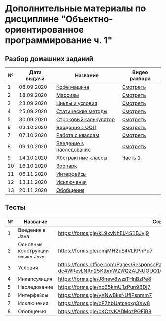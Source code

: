  # Дополнительные материалы по дисциплине "Объектно-ориентированное программирование ч. 1"
 
 ## Разбор домашних заданий
 
  № | Дата выдачи | Название                                                                     | Видео разбора
 ---|-------------|------------------------------------------------------------------------------|-----------------------------
  1 | 08.09.2020  | [Кофе машина](01/README.md)                                                  | [Смотреть](https://youtu.be/S-9VFHR8DSs)
  2 | 18.09.2020  | [Массивы](https://github.com/OOP-Java-DTU-Step-2020/practice-array)          | [Смотреть](https://drive.google.com/file/d/1fqSYDy40gCG6nl8bdvRLEcPWaU-90XnK/view) 
  3 | 23.09.2020  | [Циклы и условия](03/README.md)                                              | [Смотреть](https://youtu.be/9I0GUnNj11g)
  4 | 25.09.2020  | [Статические методы](https://github.com/maxchv/practice-methods)             | [Смотреть](https://youtu.be/B5xzL7L9ldM)
  5 | 30.09.2020  | [Строковый калькулятор](05/hw.pdf)                                           | [Смотреть](https://youtu.be/pGi-KnTBhnU)
  6 | 02.10.2020  | [Введение в ООП](https://github.com/OOP-Java-DTU-Step-2020/practice-oop)     | [Смотреть](https://youtu.be/CMCBSTDjJtE)
  7 | 07.10.2020  | [Работа с классам](https://github.com/OOP-Java-DTU-Step-2020/practice-oop)   | [Смотреть](https://youtu.be/EmIdukXqNxc)
  8 | 09.10.2020  | [Введение в наследование](https://github.com/OOP-Java-DTU-Step-2020/practice-inheritance)| [Смотреть](https://youtu.be/_bad0oqqIzY)
  9 | 14.10.2020  | [Абстрактные классы](09/hw.pdf)                                              | [Часть 1](https://youtu.be/8yzmmZTJ72c)
 10 | 16.10.2020  | [Зоопарк](https://github.com/OOP-Java-DTU-Step-2020/practice-zoo)            |
 11 | 06.11.2020  | [Интерфейсы](https://github.com/OOP-Java-DTU-Step-2020/practice-interface.git)|
 12 | 13.11.2020  | [Исключения](https://github.com/OOP-Java-DTU-Step-2020/practice-exception)    |
 13 | 20.11.2020  | [Обобщения](https://github.com/OOP-Java-DTU-Step-2020/practice-generics.git)  |
  
 ## Тесты
 
 №  |  Название                       | Ссылка
 ---|---------------------------------|-----------------------------
  1 | Введение в Java                 | https://forms.gle/kL9xvNhEU4S1BJyj9
  2 | Основные конструкции языка Java | https://forms.gle/omjMH2uS4VLKPnPp7
  3 | Условия                         | https://forms.office.com/Pages/ResponsePage.aspx?id=HqQqHJJbBkmCfgwQ-dc4WRevbNftn25KtbmWZWQZALNUOUQ1QUVKNDI3TEUwN0lYWVBFMUpIWFZCUC4u
  4 | Инкапсуляция                    | https://forms.gle/J8new8wzsTHnBzPe8
  5 | Наследование                    | https://forms.gle/nc65kmUTzPun9BDj7
  6 | Интерфейсы                      | https://forms.gle/yXNwBksNUfjPsnmm7
  7 | Исключения                      | https://forms.gle/oF7hbUatpeoxg3Xw8
  8 | Обобщения                       | https://forms.gle/cKCzvKADMozPGFiB8
